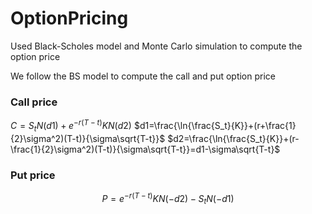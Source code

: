 # OptionPricing
Used Black-Scholes model and Monte Carlo simulation to compute the option price

We follow the BS model to compute the call and put option price

### Call price
$C=S_tN(d1)+e^{-r(T-t)}KN(d2)$
$d1=\frac{\ln{\frac{S_t}{K}}+(r+\frac{1}{2}\sigma^2)(T-t)}{\sigma\sqrt{T-t}}$
$d2=\frac{\ln{\frac{S_t}{K}}+(r-\frac{1}{2}\sigma^2)(T-t)}{\sigma\sqrt{T-t}}=d1-\sigma\sqrt{T-t}$

### Put price
$$P=e^{-r(T-t)}KN(-d2)-S_tN(-d1)$$
